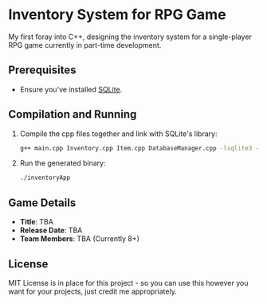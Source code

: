 # Inventory System for RPG Game

My first foray into C++, designing the inventory system for a single-player RPG game currently in part-time development.

## Prerequisites

- Ensure you've installed [SQLite](https://sqlite.org/download.html).

## Compilation and Running

1. Compile the cpp files together and link with SQLite's library:
    ```bash
    g++ main.cpp Inventory.cpp Item.cpp DatabaseManager.cpp -lsqlite3 -o inventoryApp
    ```

2. Run the generated binary:
    ```bash
    ./inventoryApp
    ```

## Game Details

- **Title**: TBA
- **Release Date**: TBA
- **Team Members**: TBA (Currently 8+)

## License

MIT License is in place for this project - so you can use this however you want for your projects, just credit me appropriately.

